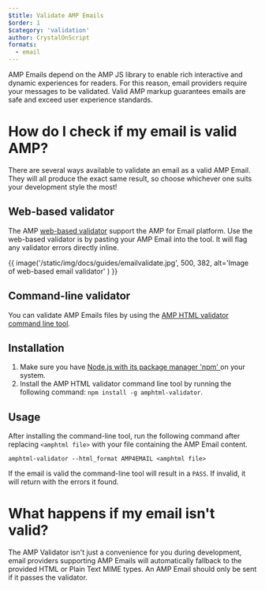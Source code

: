 ```yaml
---
$title: Validate AMP Emails
$order: 1
$category: 'validation'
author: CrystalOnScript
formats:
  - email
---
```



AMP Emails depend on the AMP JS library to enable rich interactive and dynamic experiences for readers. For this reason, email providers require your messages to be validated. Valid AMP markup guarantees emails are safe and exceed user experience standards.


# How do I check if my email is valid AMP?

There are several ways available to validate an email as a valid AMP Email. They will all produce the exact same result, so choose whichever one suits your development style the most!


## Web-based validator

The AMP [web-based validator](https://validator.ampproject.org/#htmlFormat=AMP4EMAIL) support the AMP for Email platform. Use the web-based validator is by pasting your AMP Email into the tool. It will flag any validator errors directly inline.


{{ image('/static/img/docs/guides/emailvalidate.jpg', 500, 382, alt='Image of web-based email validator' ) }}



## Command-line validator

You can validate AMP Emails files by using the [AMP HTML validator command line tool](https://www.npmjs.com/package/amphtml-validator).


## Installation



1.  Make sure you have [Node.js with its package manager 'npm' ](https://docs.npmjs.com/downloading-and-installing-node-js-and-npm)on your system.
1.  Install the AMP HTML validator command line tool by running the following command: `npm install -g amphtml-validator`.


## Usage

After installing the command-line tool, run the following command after replacing `<amphtml file>` with your file containing the AMP Email content.


```
amphtml-validator --html_format AMP4EMAIL <amphtml file>
```


If the email is valid the command-line tool will result in a `PASS`. If invalid, it will return with the errors it found.


# What happens if my email isn't valid?

The AMP Validator isn't just a convenience for you during development, email providers supporting AMP Emails will automatically fallback to the provided HTML or Plain Text MIME types. An AMP Email should only be sent if it passes the validator.
